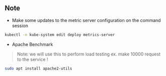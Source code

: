 ## Note 

* Make some updates to the metric server configuration on the command session 
```bash
kubectl -n kube-system edit deploy metrics-server

```


* Apache Benchmark 
> Note: we will use this to perform load testing 
ex. make 10000 request to the service ! 
```bash 
sudo apt install apache2-utils
```